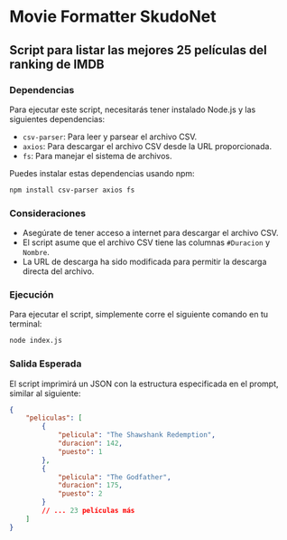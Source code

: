 # Movie Formatter SkudoNet
## Script para listar las mejores 25 películas del ranking de IMDB

### Dependencias
Para ejecutar este script, necesitarás tener instalado Node.js y las siguientes dependencias:
- `csv-parser`: Para leer y parsear el archivo CSV.
- `axios`: Para descargar el archivo CSV desde la URL proporcionada.
- `fs`: Para manejar el sistema de archivos.

Puedes instalar estas dependencias usando npm:
```bash
npm install csv-parser axios fs
```

### Consideraciones
- Asegúrate de tener acceso a internet para descargar el archivo CSV.
- El script asume que el archivo CSV tiene las columnas `#Duracion` y `Nombre`.
- La URL de descarga ha sido modificada para permitir la descarga directa del archivo.

### Ejecución
Para ejecutar el script, simplemente corre el siguiente comando en tu terminal:
```bash
node index.js
```

### Salida Esperada
El script imprimirá un JSON con la estructura especificada en el prompt, similar al siguiente:
```json
{
    "peliculas": [
        {
            "pelicula": "The Shawshank Redemption",
            "duracion": 142,
            "puesto": 1
        },
        {
            "pelicula": "The Godfather",
            "duracion": 175,
            "puesto": 2
        }
        // ... 23 películas más
    ]
}
```